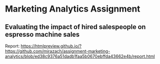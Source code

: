 # Marketing Analytics Assignment 

## Evaluating the impact of hired salespeople on espresso machine sales

Report: https://htmlpreview.github.io/?https://github.com/mirazach/assignment-marketing-analytics/blob/ed38c9376a51dadb1faa5b0670ebffda43662e4b/report.html
 
